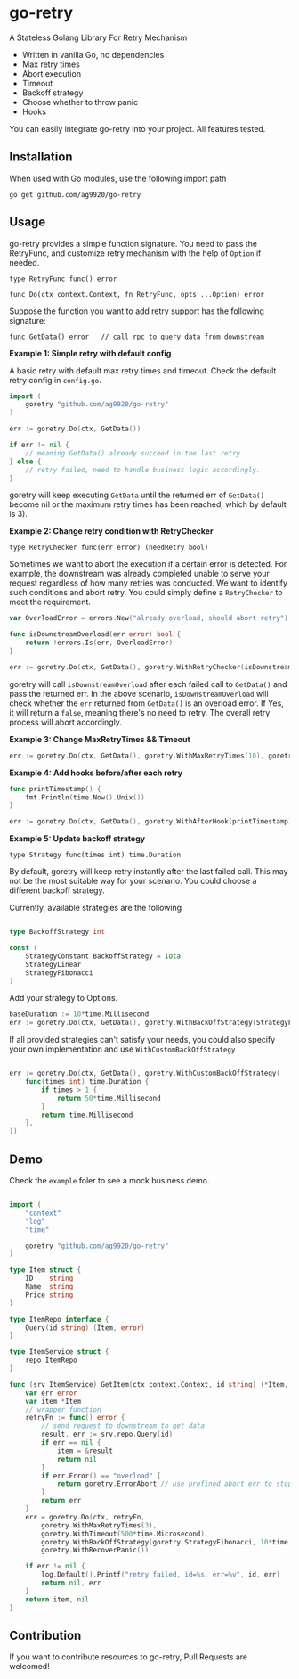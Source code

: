 # go-retry

A Stateless Golang Library For Retry Mechanism

- Written in vanilla Go, no dependencies
- Max retry times
- Abort execution
- Timeout
- Backoff strategy
- Choose whether to throw panic
- Hooks

You can easily integrate go-retry into your project. All features tested.

## Installation

When used with Go modules, use the following import path

`go get github.com/ag9920/go-retry`


## Usage

go-retry provides a simple function signature. You need to pass the RetryFunc, and customize retry mechanism with the help of `Option` if needed.

`type RetryFunc func() error`

`func Do(ctx context.Context, fn RetryFunc, opts ...Option) error`

Suppose the function you want to add retry support has the following signature:

```
func GetData() error   // call rpc to query data from downstream
```


**Example 1: Simple retry with default config**

A basic retry with default max retry times and timeout. Check the default retry config in `config.go`. 

```go
import (
    goretry "github.com/ag9920/go-retry"
)

err := goretry.Do(ctx, GetData())

if err != nil {
    // meaning GetData() already succeed in the last retry.
} else {
    // retry failed, need to handle business logic accordingly.
}

```

goretry will keep executing `GetData` until the returned err of `GetData()` become nil or the maximum retry times has been reached, which by default is 3).


**Example 2: Change retry condition with RetryChecker**

`type RetryChecker func(err error) (needRetry bool)`

Sometimes we want to abort the execution if a certain error is detected. For example, the downstream was already completed unable to serve your request regardless of how many retries was conducted. We want to identify such conditions and abort retry. You could simply define a `RetryChecker` to meet the requirement.

```go
var OverloadError = errors.New("already overload, should abort retry")

func isDownstreamOverload(err error) bool {
    return !errors.Is(err, OverloadError)
}

err := goretry.Do(ctx, GetData(), goretry.WithRetryChecker(isDownstreamOverload))

```

goretry will call `isDownstreamOverload` after each failed call to `GetData()` and pass the returned err. In the above scenario, `isDownstreamOverload` will check whether the `err` returned from `GetData()` is an overload error. If Yes, it will return a `false`, meaning there's no need to retry. The overall retry process will abort accordingly.


**Example 3: Change MaxRetryTimes && Timeout**

```go
err := goretry.Do(ctx, GetData(), goretry.WithMaxRetryTimes(10), goretry.WithTimeout(5 * time.Second))

```


**Example 4: Add hooks before/after each retry**

```go
func printTimestamp() {
    fmt.Println(time.Now().Unix())
}

err := goretry.Do(ctx, GetData(), goretry.WithAfterHook(printTimestamp))

```

**Example 5: Update backoff strategy**

`type Strategy func(times int) time.Duration`

By default, goretry will keep retry instantly after the last failed call. This may not be the most suitable way for your scenario. You could choose a different backoff strategy.

Currently, available strategies are the following

```go

type BackoffStrategy int

const (
	StrategyConstant BackoffStrategy = iota
	StrategyLinear
	StrategyFibonacci
)
```

Add your strategy to Options. 

```go
baseDuration := 10*time.Millisecond
err := goretry.Do(ctx, GetData(), goretry.WithBackOffStrategy(StrategyFibonacci, baseDuration))
```

If all provided strategies can't satisfy your needs, you could also specify your own implementation and use `WithCustomBackOffStrategy`

```go

err := goretry.Do(ctx, GetData(), goretry.WithCustomBackOffStrategy(
    func(times int) time.Duration {
		if times > 1 {
            return 50*time.Millisecond
        }
        return time.Millisecond
	},
))

```

## Demo

Check the `example` foler to see a mock business demo.

```go

import (
	"context"
	"log"
	"time"

	goretry "github.com/ag9920/go-retry"
)

type Item struct {
	ID    string
	Name  string
	Price string
}

type ItemRepo interface {
	Query(id string) (Item, error)
}

type ItemService struct {
	repo ItemRepo
}

func (srv ItemService) GetItem(ctx context.Context, id string) (*Item, error) {
	var err error
	var item *Item
	// wrapper function
	retryFn := func() error {
		// send request to downstream to get data
		result, err := srv.repo.Query(id)
		if err == nil {
			item = &result
			return nil
		}
		if err.Error() == "overload" {
			return goretry.ErrorAbort // use prefined abort err to stop execution
		}
		return err
	}
	err = goretry.Do(ctx, retryFn,
		goretry.WithMaxRetryTimes(3),
		goretry.WithTimeout(500*time.Microsecond),
		goretry.WithBackOffStrategy(goretry.StrategyFibonacci, 10*time.Microsecond),
		goretry.WithRecoverPanic())

	if err != nil {
		log.Default().Printf("retry failed, id=%s, err=%v", id, err)
		return nil, err
	}
	return item, nil
}
```


## Contribution

If you want to contribute resources to go-retry, Pull Requests are welcomed!